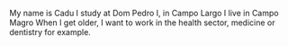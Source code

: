 My name is Cadu
I study at Dom Pedro I, in Campo Largo
I live in Campo Magro
When I get older, I want to work in the health sector, medicine or dentistry for example.
